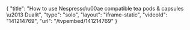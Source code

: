 {
    "title": "How to use Nespresso\u00ae compatible tea pods & capsules \u2013 Dualit",
    "type": "solo",
    "layout": "iframe-static",
    "videoId": "141214769",
    "url": "\/tvpembed\/141214769"
}